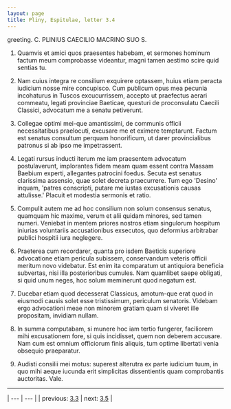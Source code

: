 ```yaml
---
layout: page
title: Pliny, Espitulae, letter 3.4
---
```


greeting. C. PLINIUS CAECILIO MACRINO SUO S.



1. Quamvis et amici quos praesentes habebam, et sermones hominum factum meum comprobasse videantur, magni tamen aestimo scire quid sentias tu.



2. Nam cuius integra re consilium exquirere optassem, huius etiam peracta iudicium nosse mire concupisco. Cum publicum opus mea pecunia incohaturus in Tuscos excucurrissem, accepto ut praefectus aerari commeatu, legati provinciae Baeticae, questuri de proconsulatu Caecili Classici, advocatum me a senatu petiverunt.



3. Collegae optimi mei-que amantissimi, de communis officii necessitatibus praelocuti, excusare me et eximere temptarunt. Factum est senatus consultum perquam honorificum, ut darer provincialibus patronus si ab ipso me impetrassent.



4. Legati rursus inducti iterum me iam praesentem advocatum postulaverunt, implorantes fidem meam quam essent contra Massam Baebium experti, allegantes patrocini foedus. Secuta est senatus clarissima assensio, quae solet decreta praecurrere. Tum ego 'Desino' inquam, 'patres conscripti, putare me iustas excusationis causas attulisse.' Placuit et modestia sermonis et ratio.



5. Compulit autem me ad hoc consilium non solum consensus senatus, quamquam hic maxime, verum et alii quidam minores, sed tamen numeri. Veniebat in mentem priores nostros etiam singulorum hospitum iniurias voluntariis accusationibus exsecutos, quo deformius arbitrabar publici hospitii iura neglegere.



6. Praeterea cum recordarer, quanta pro isdem Baeticis superiore advocatione etiam pericula subissem, conservandum veteris officii meritum novo videbatur. Est enim ita comparatum ut antiquiora beneficia subvertas, nisi illa posterioribus cumules. Nam quamlibet saepe obligati, si quid unum neges, hoc solum meminerunt quod negatum est.



7. Ducebar etiam quod decesserat Classicus, amotum-que erat quod in eiusmodi causis solet esse tristissimum, periculum senatoris. Videbam ergo advocationi meae non minorem gratiam quam si viveret ille propositam, invidiam nullam.



8. In summa computabam, si munere hoc iam tertio fungerer, faciliorem mihi excusationem fore, si quis incidisset, quem non deberem accusare. Nam cum est omnium officiorum finis aliquis, tum optime libertati venia obsequio praeparatur.



9. Audisti consilii mei motus: superest alterutra ex parte iudicium tuum, in quo mihi aeque iucunda erit simplicitas dissentientis quam comprobantis auctoritas. Vale.



---

| --- | --- |
| previous: [3.3](../3.3/) | next: [3.5](../3.5/) |